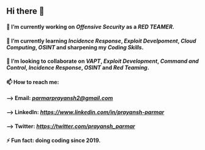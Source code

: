 ## Hi there 👋

####   🔭 I’m currently working on *Offensive Security* as a *RED TEAMER*. 
####   🌱 I’m currently learning *Incidence Response*, *Exploit Develpoment*, *Cloud Computing*, *OSINT* and sharpening my *Coding Skills*.
####   👯 I’m looking to collaborate on *VAPT*, *Exploit Development*, *Command and Control*, *Incidence Response*, *OSINT* and *Red Teaming*.
####   📫 How to reach me:
####   --> Email: *parmarprayansh2@gmail.com* 
####   --> LinkedIn: *https://www.linkedin.com/in/prayansh-parmar*
####   --> Twitter: *https://twitter.com/prayansh_parmar* 
####  ⚡ Fun fact: doing coding since 2019. 
